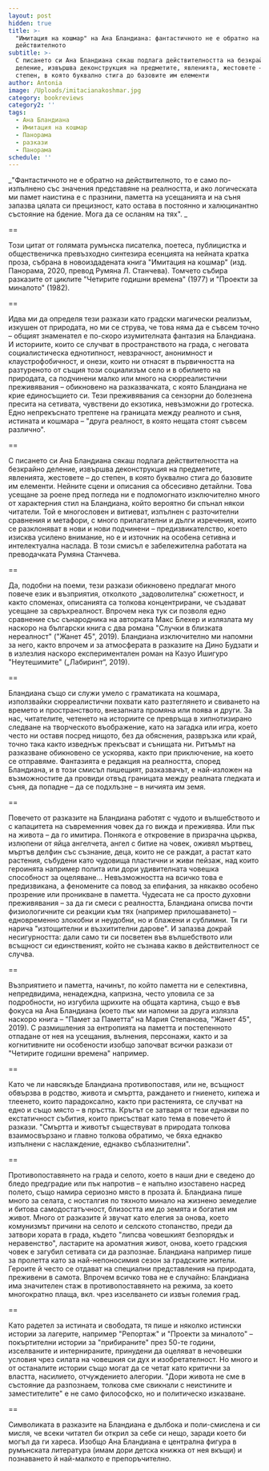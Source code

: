 ```yaml
---
layout: post
hidden: true
title: >-
  "Имитация на кошмар" на Ана Бландиана: фантастичното не е обратно на
  действителното
subtitle: >-
  С писането си Ана Бландиана сякаш подлага действителността на безкрайно
  деление, извършва деконструкция на предметите, явленията, жестовете – до
  степен, в която буквално стига до базовите им елементи
author: Antonia
image: /Uploads/imitacianakoshmar.jpg
category: bookreviews
category2: ''
tags:
  - Ана Бландиана
  - Имитация на кошмар
  - Панорама
  - разкази
  - Панорама
schedule: ''
---
```

_"Фантастичното не е обратно на действителното, то е само по-изпълнено със значения представяне на реалността, и ако логическата ми памет наистина е с празнини, паметта на усещанията и на съня запазва цялата си прецизност, като остава в постоянно и халюцинантно състояние на бдение. Мога да се осланям на тях". _

\==

Този цитат от голямата румънска писателка, поетеса, публицистка и общественичка превъзходно синтезира есенцията на нейната кратка проза, събрана в новоиздадената книга "Имитация на кошмар" (изд. Панорама, 2020, превод Румяна Л. Станчева). Томчето събира разказите от циклите "Четирите годишни времена" (1977) и "Проекти за миналото" (1982). 

\==

Идва ми да определя тези разкази като градски магически реализъм, изкушен от природата, но ми се струва, че това няма да е съвсем точно – общият знаменател е по-скоро изумителната фантазия на Бландиана. И историите, които се случват в пространството на града, с неговата социалистическа еднотипност, невзрачност, анонимност и клаустрофобичност, и онези, които ни отнасят в първичността на разтуреното от същия този социализъм село и в обилието на природата, са подчинени малко или много на сюрреалистични преживявания – обикновено на разказвачката, с която Бландиана не крие единосъщието си. Тези преживявания са сензорни до болезнена пресита на сетивата, чувствени до екзотика, невъзможни до гротеска. Едно непрекъснато трептене на границата между реалното и съня, истината и кошмара – "друга реалност, в която нещата стоят съвсем различно".

\==

С писането си Ана Бландиана сякаш подлага действителността на безкрайно деление, извършва деконструкция на предметите, явленията, жестовете – до степен, в която буквално стига до базовите им елементи. Нейните сцени и описания са обсесивно детайлни. Това усещане за роене пред погледа ни е подпомогнато изключително много от характерния стил на Бландиана, който вероятно би спънал някои читатели. Той е многословен и витиеват, изпълнен с разточителни сравнения и метафори, с много прилагателни и дълги изречения, които се разклоняват в нови и нови подчинени – предизвикателство, което изисква усилено внимание, но е и източник на особена сетивна и интелектуална наслада. В този смисъл е забележителна работата на преводачката Румяна Станчева. 

\==

Да, подобни на поеми, тези разкази обикновено предлагат много повече език и възприятия, отколкото „задоволителна“ сюжетност, и както споменах, описанията са толкова концентрирани, че създават усещане за свръхреалност. Впрочем нека тук си позволя едно сравнение със сънародника на авторката Макс Блехер и излязлата му наскоро на български книга с два романа "Случки в близката нереалност" ("Жанет 45", 2019). Бландиана изключително ми напомни за него, както впрочем и за атмосферата в разказите на Дино Будзати и в излезлия наскоро експериментален роман на Казуо Ишигуро "Неутешимите" („Лабиринт“, 2019). 

\==

Бландиана също си служи умело с граматиката на кошмара, използвайки сюрреалистични похвати като разтеглянето и свиването на времето и пространството, внезапната промяна или поява и други. За нас, читателите, четенето на историите се превръща в хипнотизирано следване на творческото въображение, като на загадка или игра, което често ни оставя посред нищото, без да обяснения, развръзка или край, точно така както изведнъж прекъсват и сънищата ни. Ритъмът на разказване обикновено се ускорява, както при приключение, на което се отправяме. Фантазията е редакция на реалността, според Бландиана, и в този смисъл пишещият, разказвачът, е най-изложен на възможностите да провиди отвъд границата между реалната гледката и съня, да попадне – да се подхлъзне – в ничията им земя. 

\==

Повечето от разказите на Бландиана работят с чудото и вълшебството и с капацитета на съвременния човек да го вижда и преживява. Или пък на живота – да го имитира. Понякога е откровение в призрачна църква, излюпени от яйца ангелчета, ангел с битие на човек, оживял мъртвец, мъртъв делфин със съзнание, деца, които не се раждат, а растат като растения, събудени като чудовища пластични и живи пейзаж, над които героинята например полита или дори удивителната човешка способност за оцеляване... Невъзможността на всичко това е предизвикана, а феномените са повод за епифания, за някакво особено прозрение или проникване в паметта. Чудесата не са просто духовни преживявания – за да ги смеси с реалността, Бландиана описва почти физиологичните си реакции към тях (например прилошаването) – едновременно злокобни и неудобни, но и блажени и сублимни. Тя ги нарича "изтощителни и възхитителни дарове". И запазва докрай несигурността: дали само ти си посветен във вълшебството или всъщност си единственият, който не съзнава какво в действителност се случва.

\==

Възприятието и паметта, начинът, по който паметта ни е селективна, непредвидима, ненадеждна, капризна, често уловила се за подробности, но изгубила щрихите на общата картина, също е във фокуса на Ана Бландиана (което пък ми напомни за друга излязла наскоро книга – "Памет за Паметта“ на Мария Степанова, "Жанет 45", 2019). С размишления за ентропията на паметта и постепенното отпадане от нея на усещания, вълнения, персонажи, както и за когнитивните ни особености изобщо започват всички разкази от "Четирите годишни времена" например. 

\==

Като че ли навсякъде Бландиана противопоставя, или не, всъщност обвързва в родство, живота и смъртта, раждането и гниенето, кипежа и тлеенето, които парадоксално, както при растенията, се случват на едно и също място – в пръстта. Кръгът се затваря от тези еднакви по екстатичност събития, които присъстват като тема в повечето й разкази. "Смъртта и животът съществуват в природата толкова взаимосвързано и главно толкова обратимо, че бяха еднакво изпълнени с наслаждение, еднакво съблазнителни". 

\==

Противопоставянето на града и селото, което в наши дни е сведено до бледо предградие или пък напротив – е напълно изоставено насред полето, също намира сериозно място в прозата й. Бландиана пише много за селата, с носталгия по тяхното минало на жизнено земеделие и битова самодостатъчност, близостта им до земята и богатия им живот. Много от разказите й звучат като елегия за онова, което комунизмът причини на селото и селското стопанство, преди да затвори хората в града, където "липсва човешкият безпорядък и неравенство", ластарите на ароматния живот, онова, което градския човек е загубил сетивата си да разпознае. Бландиана например пише за пролетта като за най-непоносимия сезон за градските жители. Героите й често се отдават на специални представления на природата, преживени в самота. Впрочем всичко това не е случайно: Бландиана има значителен стаж в противопоставянето на режима, за което многократно плаща, вкл. чрез изселването си извън големия град. 

\==

Като радетел за истината и свободата, тя пише и няколко истински истории за лагерите, например "Репортаж" и "Проекти за миналото" – покъртителни истории за "прибираните" през 50-те години, изселваните и интернираните, принудени да оцеляват в нечовешки условия чрез силата на човешкия си дух и изобретателност. Но много и от останалите истории също могат да се четат като критични за властта, насилието, отчуждението алегории. "Дори живота не сме в състояние да разпознаем, толкова сме свикнали с неистините и заместителите" е не само философско, но и политическо изказване. 

\==

Символиката в разказите на Бландиана е дълбока и поли-смислена и си мисля, че всеки читател би открил за себе си нещо, заради което би могъл да ги хареса. Изобщо Ана Бландиана е централна фигура в румънската литература (имам дори детска книжка от нея вкъщи) и познаването й най-малкото е препоръчително.
